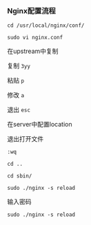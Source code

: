 ### Nginx配置流程

`cd /usr/local/nginx/conf/`

`sudo vi nginx.conf`

在upstream中复制

复制 `3yy`

粘贴 `p`

修改 `a`

退出 `esc`

在server中配置location

退出打开文件 

`:wq`

`cd ..`

`cd sbin/`

`sudo ./nginx -s reload`

输入密码

`sudo ./nginx -s reload`